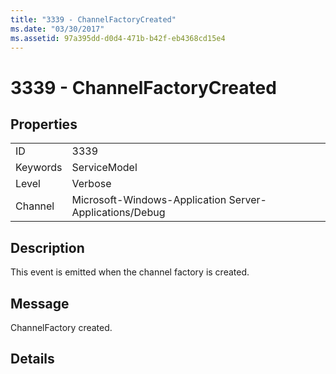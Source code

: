 ```yaml
---
title: "3339 - ChannelFactoryCreated"
ms.date: "03/30/2017"
ms.assetid: 97a395dd-d0d4-471b-b42f-eb4368cd15e4
---
```

# 3339 - ChannelFactoryCreated
## Properties  
  
|||  
|-|-|  
|ID|3339|  
|Keywords|ServiceModel|  
|Level|Verbose|  
|Channel|Microsoft-Windows-Application Server-Applications/Debug|  
  
## Description  
 This event is emitted when the channel factory is created.  
  
## Message  
 ChannelFactory created.  
  
## Details
